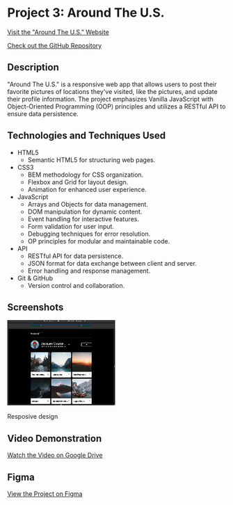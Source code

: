 # Project 3: Around The U.S.

[Visit the "Around The U.S." Website](https://sawsimonlinn.github.io/se_project_aroundtheus/)

[Check out the GitHub Repository](https://github.com/SawSimonLinn/se_project_aroundtheus)

## Description

"Around The U.S." is a responsive web app that allows users to post their favorite pictures of locations they've visited, like the pictures, and update their profile information. The project emphasizes Vanilla JavaScript with Object-Oriented Programming (OOP) principles and utilizes a RESTful API to ensure data persistence.

## Technologies and Techniques Used

* HTML5
  * Semantic HTML5 for structuring web pages.
* CSS3
  * BEM methodology for CSS organization.
  * Flexbox and Grid for layout design.
  * Animation for enhanced user experience.
* JavaScript
  * Arrays and Objects for data management.
  * DOM manipulation for dynamic content.
  * Event handling for interactive features.
  * Form validation for user input.
  * Debugging techniques for error resolution.
  * OP principles for modular and maintainable code.
* API
  * RESTful API for data persistence.
  * JSON format for data exchange between client and server.
  * Error handling and response management.
* Git & GitHub
  * Version control and collaboration.

## Screenshots

![Screenshot 1](./images/responsive_layout.gif)

Resposive design

## Video Demonstration

[Watch the Video on Google Drive](https://drive.google.com/file/d/1CrEJpvGAuLGDMXcB7MrROz7abOmqNbjR/view?usp=drive_link)

## Figma
[View the Project on Figma](https://www.figma.com/file/ii4xxsJ0ghevUOcssTlHZv/Sprint-3%3A-Around-the-US?node-id=0%3A1)
